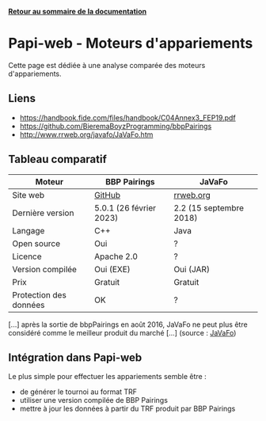**[Retour au sommaire de la documentation](../README.md)**

# Papi-web - Moteurs d'appariements

Cette page est dédiée à une analyse comparée des moteurs d'appariements.

## Liens

- https://handbook.fide.com/files/handbook/C04Annex3_FEP19.pdf
- https://github.com/BieremaBoyzProgramming/bbpPairings
- http://www.rrweb.org/javafo/JaVaFo.htm

## Tableau comparatif

| Moteur                 | BBP Pairings                                                    | JaVaFo                                              |
|------------------------|-----------------------------------------------------------------|-----------------------------------------------------|
| Site web               | [GitHub](https://github.com/BieremaBoyzProgramming/bbpPairings) | [rrweb.org](http://www.rrweb.org/javafo/JaVaFo.htm) |
| Dernière version       | 5.0.1 (26 février 2023)                                         | 2.2 (15 septembre 2018)                             |
| Langage                | C++                                                             | Java                                                |
| Open source            | Oui                                                             | ?                                                   |
| Licence                | Apache 2.0                                                      | ?                                                   |
| Version compilée       | Oui (EXE)                                                       | Oui (JAR)                                           |
| Prix                   | Gratuit                                                         | Gratuit                                             |
| Protection des données | OK                                                              | ?                                                   |


[...] après la sortie de bbpPairings en août 2016, JaVaFo ne peut plus être considéré comme le meilleur produit du marché [...] (source : [JaVaFo](http://www.rrweb.org/javafo/JaVaFo.htm))

## Intégration dans Papi-web

Le plus simple pour effectuer les appariements semble être :
- de générer le tournoi au format TRF
- utiliser une version compilée de BBP Pairings
- mettre à jour les données à partir du TRF produit par BBP Pairings

